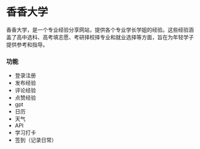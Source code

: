 # 香香大学

香香大学，是一个专业经验分享网站，提供各个专业学长学姐的经验。这些经验涵盖了高中选科、高考填志愿、考研择校择专业和就业选择等方面，旨在为年轻学子提供参考和指导。

### 功能

- 登录注册
- 发布经验
- 评论经验
- 点赞经验
- gpt
- 日历
- 天气
- API
- 学习打卡
- 签到（记录日常）
